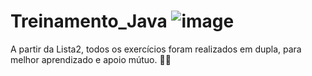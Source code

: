 # Treinamento_Java ![image](https://github.com/user-attachments/assets/7b82b74a-0d56-4f4e-ade0-e22bf4e382ba)
 

A partir da Lista2, todos os exercícios foram realizados em dupla, para melhor aprendizado e apoio mútuo. 📕💡
